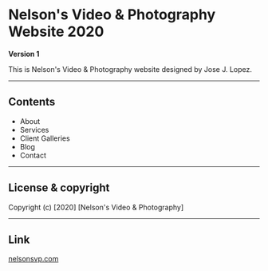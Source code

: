 # Nelson's Video & Photography Website 2020
**Version 1**

This is Nelson's Video & Photography website designed by
Jose J. Lopez.

---

## Contents

- About
- Services
- Client Galleries
- Blog
- Contact
---

## License & copyright

Copyright (c) [2020] [Nelson's Video & Photography]

---

## Link
[nelsonsvp.com](http://www.nelsonsvp.com/)
